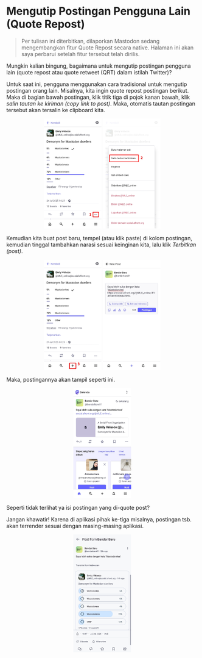 # Mengutip Postingan Pengguna Lain (Quote Repost)

> Per tulisan ini diterbitkan, dilaporkan Mastodon sedang mengembangkan fitur Quote Repost secara native. Halaman ini akan saya perbarui setelah fitur tersebut telah dirilis.

Mungkin kalian bingung, bagaimana untuk mengutip postingan pengguna lain (quote repost atau quote retweet (QRT) dalam istilah Twitter)?

Untuk saat ini, pengguna menggunakan cara tradisional untuk mengutip postingan orang lain. Misalnya, kita ingin quote repost postingan berikut. Maka di bagian bawah postingan, klik titik tiga di pojok kanan bawah, klik *salin tautan ke kiriman (copy link to post)*. Maka, otomatis tautan postingan tersebut akan tersalin ke clipboard kita.

<div align="center">
  <div>
    <img src="../assets/13pic-01.jpg" width="30%" />
    <img src="../assets/13pic-02.jpg" width="30%" />
  </div>
</div>

Kemudian kita buat post baru, tempel (atau klik paste) di kolom postingan, kemudian tinggal tambahkan narasi sesuai keinginan kita, lalu klik *Terbitkan (post)*.

<div align="center">
  <div>
    <img src="../assets/13pic-03.jpg" width="30%" />
    <img src="../assets/13pic-04.jpg" width="30%" />
  </div>
</div>

Maka, postingannya akan tampil seperti ini.

<div align="center">
  <div>
    <img src="../assets/13pic-05.jpg" width="30%" />
  </div>
</div>

Seperti tidak terlihat ya isi postingan yang di-quote post?

Jangan khawatir! Karena di aplikasi pihak ke-tiga misalnya, postingan tsb. akan terrender sesuai dengan masing-masing aplikasi.

<div align="center">
  <div>
    <img src="../assets/13pic-06.jpg" width="30%" />
  </div>
</div>

